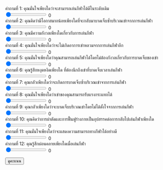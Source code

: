 <!-- Domain: Emotion (ข้อ 1-5) -->
<div class="question-container">
    <label for="q1">คำถามที่ 1: คุณมั่นใจเพียงใดว่าจะสามารถเล่นกีฬาได้ดีในระดับเดิม</label><br>
    <input type="range" min="0" max="100" step="10" value="0" class="slider" id="q1" oninput="updateOutput('q1Output', this.value)">
    <span id="q1Output" class="output">0</span>
</div>

<div class="question-container">
    <label for="q2">คำถามที่ 2: คุณคิดว่ามีโอกาสมากน้อยเพียงใดที่จะกลับมาบาดเจ็บซ้ำบริเวณเข่าจากการเล่นกีฬา</label><br>
    <input type="range" min="0" max="100" step="10" value="0" class="slider" id="q2" oninput="updateOutput('q2Output', this.value)">
    <span id="q2Output" class="output">0</span>
</div>

<div class="question-container">
    <label for="q3">คำถามที่ 3: คุณมีความกังวลเพียงใดเกี่ยวกับการเล่นกีฬา</label><br>
    <input type="range" min="0" max="100" step="10" value="0" class="slider" id="q3" oninput="updateOutput('q3Output', this.value)">
    <span id="q3Output" class="output">0</span>
</div>

<div class="question-container">
    <label for="q4">คำถามที่ 4: คุณมั่นใจเพียงใดว่าจะไม่เกิดอาการเข่าหลวมจากการเล่นกีฬาอีก</label><br>
    <input type="range" min="0" max="100" step="10" value="0" class="slider" id="q4" oninput="updateOutput('q4Output', this.value)">
    <span id="q4Output" class="output">0</span>
</div>

<div class="question-container">
    <label for="q5">คำถามที่ 5: คุณมั่นใจเพียงใดว่าคุณสามารถเล่นกีฬาได้โดยไม่ต้องกังวลเกี่ยวกับการบาดเจ็บของเข่า</label><br>
    <input type="range" min="0" max="100" step="10" value="0" class="slider" id="q5" oninput="updateOutput('q5Output', this.value)">
    <span id="q5Output" class="output">0</span>
</div>

<!-- Domain: Confidence in performance (ข้อ 6-10) -->
<div class="question-container">
    <label for="q6">คำถามที่ 6: คุณรู้สึกหงุดหงิดเพียงใด ที่ต้องนึกถึงเข่าที่บาดเจ็บเวลาเล่นกีฬา</label><br>
    <input type="range" min="0" max="100" step="10" value="0" class="slider" id="q6" oninput="updateOutput('q6Output', this.value)">
    <span id="q6Output" class="output">0</span>
</div>

<div class="question-container">
    <label for="q7">คำถามที่ 7: คุณกลัวเพียงใดว่าจะเกิดการบาดเจ็บซ้ำบริเวณเข่าจากการเล่นกีฬา</label><br>
    <input type="range" min="0" max="100" step="10" value="0" class="slider" id="q7" oninput="updateOutput('q7Output', this.value)">
    <span id="q7Output" class="output">0</span>
</div>

<div class="question-container">
    <label for="q8">คำถามที่ 8: คุณมั่นใจเพียงใดว่าเข่าของคุณสามารถรับแรงกระแทกได้</label><br>
    <input type="range" min="0" max="100" step="10" value="0" class="slider" id="q8" oninput="updateOutput('q8Output', this.value)">
    <span id="q8Output" class="output">0</span>
</div>

<div class="question-container">
    <label for="q9">คำถามที่ 9: คุณกลัวเพียงใดว่าจะบาดเจ็บบริเวณเข่าโดยไม่ได้ตั้งใจจากการเล่นกีฬา</label><br>
    <input type="range" min="0" max="100" step="10" value="0" class="slider" id="q9" oninput="updateOutput('q9Output', this.value)">
    <span id="q9Output" class="output">0</span>
</div>

<div class="question-container">
    <label for="q10">คำถามที่ 10: คุณคิดว่าการผ่าตัดและการฟื้นฟูร่างกายเป็นอุปสรรคต่อการกลับไปเล่นกีฬาเพียงใด</label><br>
    <input type="range" min="0" max="100" step="10" value="0" class="slider" id="q10" oninput="updateOutput('q10Output', this.value)">
    <span id="q10Output" class="output">0</span>
</div>

<!-- Domain: Risk appraisal (ข้อ 11-12) -->
<div class="question-container">
    <label for="q11">คำถามที่ 11: คุณมั่นใจเพียงใดว่าจะแสดงความสามารถทางกีฬาได้อย่างดี</label><br>
    <input type="range" min="0" max="100" step="10" value="0" class="slider" id="q11" oninput="updateOutput('q11Output', this.value)">
    <span id="q11Output" class="output">0</span>
</div>

<div class="question-container">
    <label for="q12">คำถามที่ 12: คุณรู้สึกผ่อนคลายเพียงใดเมื่อเล่นกีฬา</label><br>
    <input type="range" min="0" max="100" step="10" value="0" class="slider" id="q12" oninput="updateOutput('q12Output', this.value)">
    <span id="q12Output" class="output">0</span>
</div>

<!-- Function to update output values -->
<script>
    function updateOutput(outputId, value) {
        document.getElementById(outputId).innerText = value;
    }
</script> 

<!-- Calculate score and display result -->
<button class="submit-btn" onclick="calculateScore()">ดูคะแนน</button>
<div id="result"></div>

<script>
    function calculateScore() {
        // เก็บคะแนนของแต่ละข้อ
        const q1 = parseInt(document.getElementById('q1').value);
        const q2 = parseInt(document.getElementById('q2').value);
        const q3 = parseInt(document.getElementById('q3').value);
        const q4 = parseInt(document.getElementById('q4').value);
        const q5 = parseInt(document.getElementById('q5').value);
        const q6 = parseInt(document.getElementById('q6').value);
        const q7 = parseInt(document.getElementById('q7').value);
        const q8 = parseInt(document.getElementById('q8').value);
        const q9 = parseInt(document.getElementById('q9').value);
        const q10 = parseInt(document.getElementById('q10').value);
        const q11 = parseInt(document.getElementById('q11').value);
        const q12 = parseInt(document.getElementById('q12').value);
        
        // คำนวณคะแนนรวมของแต่ละโดเมน
        const emotionScore = (q1 + q2 + q3 + q4 + q5) / 5;
        const confidenceScore = (q6 + q7 + q8 + q9 + q10) / 5;
        const riskAppraisalScore = (q11 + q12) / 2;

        // แสดงผลคะแนน
        const result = `
            <h3>ผลการประเมิน</h3>
            <p>คะแนน Emotion: ${emotionScore}</p>
            <p>คะแนน Confidence in Performance: ${confidenceScore}</p>
            <p>คะแนน Risk Appraisal: ${riskAppraisalScore}</p>
        `;
        document.getElementById('result').innerHTML = result;
    }
</script>
